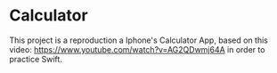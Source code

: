 # Calculator
This project is a reproduction a Iphone's Calculator App, based on this video: https://www.youtube.com/watch?v=AG2QDwmj64A in order to practice Swift.
